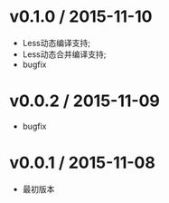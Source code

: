 v0.1.0 / 2015-11-10
==================

  * Less动态编译支持;
  * Less动态合并编译支持;
  * bugfix
  
v0.0.2 / 2015-11-09
==================

  * bugfix

v0.0.1 / 2015-11-08
==================

  * 最初版本